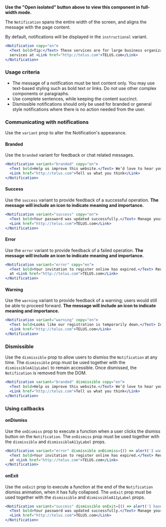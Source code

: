**Use the "Open isolated" button above to view this component in full-width mode.**

The `Notification` spans the entire width of the screen, and aligns the message with the page content.

By default, notifications will be displayed in the `instructional` variant.

```jsx { "props": { "className": "docs_full-width-playground" } }
<Notification copy="en">
  <Text bold>Tip:</Text> These services are for large business organizations. Order products and
  services at <Link href="http://telus.com">TELUS.com</Link>
</Notification>
```

### Usage criteria

- The message of a notification must be text content only. You may use text-based styling such as bold text or links. Do
  not use other complex components or paragraphs.
- Use complete sentences, while keeping the content succinct.
- Dismissible notifications should only be used for branded or general style notifications where there is no action needed from the user.

### Communicating with notifications

Use the `variant` prop to alter the Notification's appearance.

#### Branded

Use the `branded` variant for feedback or chat related messages.

```jsx { "props": { "className": "docs_full-width-playground" } }
<Notification variant="branded" copy="en">
  <Text bold>Help us improve this website.</Text> We’d love to hear your feedback.{' '}
  <Link href="http://telus.com">Tell us what you think</Link>
</Notification>
```

#### Success

Use the `success` variant to provide feedback of a successful operation. **The message will include an icon to indicate meaning and importance.**

```jsx { "props": { "className": "docs_full-width-playground" } }
<Notification variant="success" copy="en">
  <Text bold>Your password was updated successfully.</Text> Manage your profile at{' '}
  <Link href="http://telus.com">TELUS.com</Link>
</Notification>
```

#### Error

Use the `error` variant to provide feedback of a failed operation. **The message will include an icon to indicate meaning and importance.**

```jsx { "props": { "className": "docs_full-width-playground" } }
<Notification variant="error" copy="en">
  <Text bold>Your invitation to register online has expired.</Text> Request a new registration code
  at <Link href="http://telus.com">TELUS.com</Link>
</Notification>
```

#### Warning

Use the `warning` variant to provide feedback of a warning; users would still be able to proceed forward. **The message will include an icon to indicate meaning and importance.**

```jsx { "props": { "className": "docs_full-width-playground" } }
<Notification variant="warning" copy="en">
  <Text bold>Looks like our registration is temporarily down.</Text> In the meantime, return to{' '}
  <Link href="http://telus.com">TELUS.com</Link>
</Notification>
```

### Dismissible

Use the `dismissible` prop to allow users to dismiss the `Notification` at any time. The `dismissible` prop must be used together with the `dismissibleA11yLabel` to remain accessible. Once dismissed, the `Notification` is removed from the DOM.

```jsx { "props": { "className": "docs_full-width-playground" } }
<Notification variant="branded" dismissible copy="en">
  <Text bold>Help us improve this website.</Text> We’d love to hear your feedback.{' '}
  <Link href="http://telus.com">Tell us what you think</Link>
</Notification>
```

### Using callbacks

#### onDismiss

Use the `onDismiss` prop to execute a function when a user clicks the dismiss button on the `Notification`. The `onDismiss` prop must be used together with the `dismissible` and `dismissibleA11yLabel` props.

```jsx { "props": { "className": "docs_full-width-playground" } }
<Notification variant="error" dismissible onDismiss={() => alert('I was dismissed')} copy="en">
  <Text bold>Your invitation to register online has expired.</Text> Request a new registration code
  at <Link href="http://telus.com">TELUS.com</Link>
</Notification>
```

#### onExit

Use the `onExit` prop to execute a function at the end of the `Notification` dismiss animation, when it has fully collapsed. The `onExit` prop must be used together with the `dismissible` and `dismissibleA11yLabel` props.

```jsx { "props": { "className": "docs_full-width-playground" } }
<Notification variant="success" dismissible onExit={() => alert('I have exited')} copy="en">
  <Text bold>Your password was updated successfully.</Text> Manage your profile at{' '}
  <Link href="http://telus.com">TELUS.com</Link>
</Notification>
```
